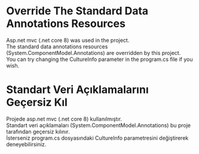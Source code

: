 # Override The Standard Data Annotations Resources

Asp.net mvc (.net core 8) was used in the project.<br />
The standard data annotations resources (System.ComponentModel.Annotations) are overridden by this project.<br />
You can try changing the CultureInfo parameter in the program.cs file if you wish.<br />

# Standart Veri Açıklamalarını Geçersiz Kıl

Projede asp.net mvc (.net core 8) kullanılmıştır.<br />
Standart veri açıklamaları (System.ComponentModel.Annotations) bu proje tarafından geçersiz kılınır.<br />
İsterseniz program.cs dosyasındaki CultureInfo parametresini değiştirerek deneyebilirsiniz.<br />
